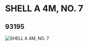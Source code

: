 # SHELL A 4M, NO. 7
## 93195
![SHELL A 4M, NO. 7](https://lc-www-live-s.legocdn.com/media/bricks/5/2/4632622.jpg)